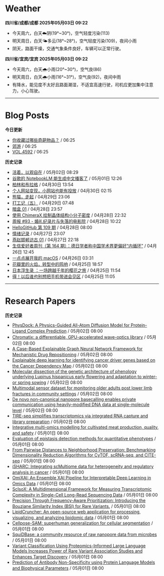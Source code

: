 # Weather
<!--qweather:start-->
**四川省/成都/成都 2025年05月03日 09:22**
- 今天周六，白天☁️阴(19°~30°)，空气轻度污染(113)
- 明天周日，白天🌤️多云(18°~28°)，空气轻度污染(109)，夜间小雨
- 阴天，路面干燥，交通气象条件良好，车辆可以正常行驶。

**四川省/宜宾/宜宾 2025年05月03日 09:22**
- 今天周六，白天🌧️小雨(20°~30°)，空气良(86)
- 明天周日，白天🌧️小雨(16°~31°)，空气良(92)，夜间中雨
- 有降水，能见度不太好且路面潮湿，不适宜高速行驶，司机应更加集中注意力，小心驾驶。
<!--qweather:end-->
---
# Blog Posts
<!--rss-blogs:start-->
**今日更新**
- [你收藏过哪些奇葩物品？](http://m.wufazhuce.com/question/4352) / 06:25
- [郊游](http://m.wufazhuce.com/article/6778) / 06:25
- [VOL.4592](http://m.wufazhuce.com/one/4716) / 06:25

**历史记录**
- [活着，以观自在](https://www.xiangshitan.com/post/3400.html) / 05月02日 08:29
- [谷歌的 NotebookLM 能生成中文播客了](http://www.ruanyifeng.com/blog/2025/05/notebooklm.html) / 05月01日 12:26
- [柏林和布拉格](https://www.skyue.com/25043013.html) / 04月30日 13:54
- [个人网站变现，小网站也能有投放](https://blog.ops-coffee.cn/r/side-hustle-personal-website-advertising-success.html) / 04月30日 02:15
- [熊猫，走起](https://www.xiangshitan.com/post/3399.html) / 04月29日 23:06
- [打工记（五）](https://yukieyun.net/roam/gravedigger-of-capitalism-05/) / 04月29日 07:48
- [暗盒 01](https://ameow.xyz/archives/film-roll-01) / 04月28日 23:57
- [使用 ChimeraX 绘制晶体结构小分子密度](https://xxu.do/posts/x-ray/Using-ChimeraX-to-plot-crystal-structure-small-molecule-density) / 04月28日 22:32
- [周报 #93 - 婚礼纪录片与失落的电影院](https://www.pseudoyu.com/posts/weekly_review_93) / 04月28日 10:22
- [HelloGitHub 第 109 期](https://hellogithub.com/periodical/volume/109) / 04月28日 08:00
- [情绪记录](https://www.skyue.com/25042723.html) / 04月27日 23:07
- [燕赵邯郸访古 01](https://blog.pursuitus.com/yan-zhao-handan-visits-01.html) / 04月27日 22:18
- [生信爱好者周刊（第 164 期）：德日学者称中国学术界更偏好“内循环”](https://openbiox.github.io/weekly/issue-164/) / 04月26日 12:45
- [一点点展开我的 macOS](https://anotherdayu.com/2025/6733/) / 04月26日 03:31
- [花瓣里的火焰，转型中的鸣响](https://justgoidea.com/flames-in-petals-sounds-of-transformation/) / 04月25日 18:57
- [日本浮生录 ：一场跨越千年的樱花之旅](https://song.al/sakura) / 04月25日 11:54
- [得！以后谁也别想把手机带进会见区](https://xingbianren.cn/post/304.html) / 04月25日 11:05
<!--rss-blogs:end-->
---
# Research Papers
<!--rss-papers:start-->
**历史记录**
- [PhysDock: A Physics-Guided All-Atom Diffusion Model for Protein-Ligand Complex Prediction](https://www.biorxiv.org/content/10.1101/2025.04.28.650887v1?rss=1) / 05月02日 08:00
- [Chromatix: a differentiable, GPU-accelerated wave-optics library](https://www.biorxiv.org/content/10.1101/2025.04.29.651152v1?rss=1) / 05月02日 08:00
- [A Case-Based Explainable Graph Neural Network Framework for Mechanistic Drug Repositioning](https://www.biorxiv.org/content/10.1101/2025.04.28.651120v1?rss=1) / 05月02日 08:00
- [Explainable deep learning for identifying cancer driver genes based on the Cancer Dependency Map](https://www.biorxiv.org/content/10.1101/2025.04.28.651122v1?rss=1) / 05月02日 08:00
- [Molecular dissection of the genetic architecture of phenology underlying Lupinus hispanicus early flowering and adaptation to winter- or spring sowing](https://www.nature.com/articles/s41598-025-00096-1) / 05月02日 08:00
- [Multimodal sensor dataset for monitoring older adults post lower limb fractures in community settings](https://www.nature.com/articles/s41597-025-05069-7) / 05月02日 08:00
- [De novo non-canonical nanopore basecalling enables private communication using heavily-modified DNA data at single-molecule level](https://www.nature.com/articles/s41467-025-59357-2) / 05月02日 08:00
- [TIRE-seq simplifies transcriptomics via integrated RNA capture and library preparation](https://www.nature.com/articles/s41598-025-98282-8) / 05月02日 08:00
- [Integrative multi-omics modelling for cultivated meat production, quality, and safety](https://www.biorxiv.org/content/10.1101/2025.04.30.651459v1?rss=1) / 05月01日 08:00
- [Evaluation of epistasis detection methods for quantitative phenotypes](https://www.biorxiv.org/content/10.1101/2025.04.30.651312v1?rss=1) / 05月01日 08:00
- [From Pairwise Distances to Neighborhood Preservation: Benchmarking Dimensionality Reduction Algorithms for CyTOF, scRNA-seq, and CITE-seq](https://www.biorxiv.org/content/10.1101/2025.04.28.651069v1?rss=1) / 05月01日 08:00
- [iSHARC: Integrating scMultiome data for heterogeneity and regulatory analysis in cancer](https://www.biorxiv.org/content/10.1101/2025.04.28.651068v1?rss=1) / 05月01日 08:00
- [OmiXAI: An Ensemble XAI Pipeline for Interpretable Deep Learning in Omics Data](https://www.biorxiv.org/content/10.1101/2025.04.28.651097v1?rss=1) / 05月01日 08:00
- [ScIsoX: A Multidimensional Framework for Measuring Transcriptomic Complexity in Single-Cell Long-Read Sequencing Data](https://www.biorxiv.org/content/10.1101/2025.04.28.650897v1?rss=1) / 05月01日 08:00
- [Precision Through Frequency-Aware Prioritization: Introducing the Bouziane Similarity Index (BSI) for Rare Variants.](https://www.biorxiv.org/content/10.1101/2025.04.28.651048v1?rss=1) / 05月01日 08:00
- [LipidCruncher: An open-source web application for processing, visualizing, and analyzing lipidomic data](https://www.biorxiv.org/content/10.1101/2025.04.28.650893v1?rss=1) / 05月01日 08:00
- [Cellpose-SAM: superhuman generalization for cellular segmentation](https://www.biorxiv.org/content/10.1101/2025.04.28.651001v1?rss=1) / 05月01日 08:00
- [SquiDBase: a community resource of raw nanopore data from microbes](https://www.biorxiv.org/content/10.1101/2025.04.28.650941v1?rss=1) / 05月01日 08:00
- [Variant Classification Using Proteomics-Informed Large Language Models Increases Power of Rare Variant Association Studies and Enhances Target Discovery](https://www.biorxiv.org/content/10.1101/2025.04.28.650692v1?rss=1) / 05月01日 08:00
- [Prediction of Antibody Non-Specificity using Protein Language Models and Biophysical Parameters](https://www.biorxiv.org/content/10.1101/2025.04.28.650927v1?rss=1) / 05月01日 08:00
<!--rss-papers:end-->
